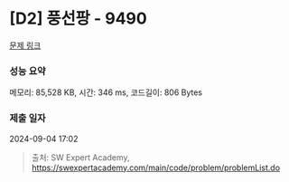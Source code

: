 # [D2] 풍선팡 - 9490 

[문제 링크](https://swexpertacademy.com/main/code/problem/problemDetail.do?contestProbId=AXAerAPaVXMDFARP) 

### 성능 요약

메모리: 85,528 KB, 시간: 346 ms, 코드길이: 806 Bytes

### 제출 일자

2024-09-04 17:02



> 출처: SW Expert Academy, https://swexpertacademy.com/main/code/problem/problemList.do